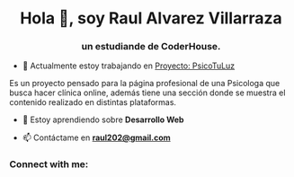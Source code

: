 <h1 align="center">Hola 👋, soy Raul Alvarez Villarraza</h1>
<h3 align="center">un estudiande de CoderHouse.</h3>

- 🔭 Actualmente estoy trabajando en [Proyecto: PsicoTuLuz](https://github.com/RaulAlvarezV/Proyect-TuLuz.git)

Es un proyecto pensado para la página profesional de una Psicologa que busca hacer clínica online, además tiene una sección donde se muestra el contenido realizado en distintas plataformas.

- 🌱 Estoy aprendiendo sobre **Desarrollo Web**

- 📫 Contáctame en **raul202@gmail.com**

<h3 align="left">Connect with me:</h3>
<p align="left">
</p>

